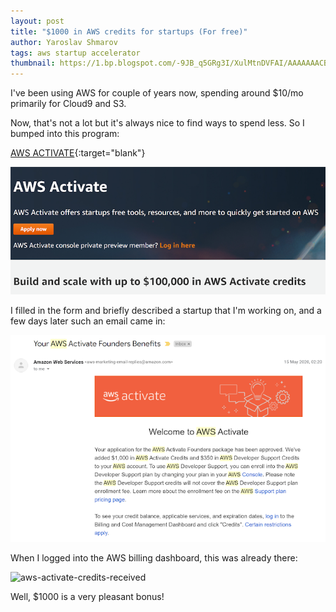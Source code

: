 ```yaml
---
layout: post
title: "$1000 in AWS credits for startups (For free)"
author: Yaroslav Shmarov
tags: aws startup accelerator
thumbnail: https://1.bp.blogspot.com/-9JB_q5GRg3I/XulMtnDVFAI/AAAAAAACBV8/V-npmQcoZbMfs7pc4U6714mkp5eMobDQACLcBGAsYHQ/s72-c/1.png
---
```



I've been using AWS for couple of years now, spending around $10/mo primarily for Cloud9 and S3.

Now, that's not a lot but it's always nice to find ways to spend less. So I bumped into this program:

[AWS ACTIVATE](https://aws.amazon.com/activate/){:target="blank"}

![aws-activate-apply](/assets/2020-06-16-1000-in-aws-credits-for-startups/aws-activate-apply.png)

 I filled in the form and briefly described a startup that I'm working on, and a few days later such an email came in:

![aws-activate-money-received](/assets/2020-06-16-1000-in-aws-credits-for-startups/aws-activate-money-received.png)

When I logged into the AWS billing dashboard, this was already there:

![aws-activate-credits-received](/assets/2020-06-16-1000-in-aws-credits-for-startups/2020-06-16-1000-in-aws-credits-for-startups-received.png)

Well, $1000 is a very pleasant bonus!